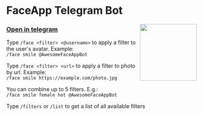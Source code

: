 # FaceApp Telegram Bot

<img src="https://cdn4.telesco.pe/file/jJjoAow0zutKxZz3FC6W-zadRMlvWPfAQHLVd0v1RLGnWkOqZt7DarNPIvO8ojV6MHx6BsdAXDetbvGXlyELvsEzHmoi7g4JUz2fRzWf7YXc8Fst5hZMveSm8Pbz4lsbo74xl-PxG5l_cADRjXO6dVwOTmDbScSXHgCqZtiHqECDkkY8YZXZR_baEtPw9zRj6C8df37Kic8HsSifaAjDcH0HhgwdQMJ-J0gJljI9G_HSW6iGis-2fIrVrVWaFYH17604mzbbvuQQOOGc1gbQC_IM5yCQmlJDKxG2exGZ1UrMnc238YUfh_fx7lAmvy61IVmOwrGYywgAztwGoans2w" width="150" height="150" align="right"/>

### [Open in telegram](https://t.me/AwesomeFaceAppBot)

Type `/face <filter> <@username>` to apply a filter to the user's avatar. Example:  
`/face smile @AwesomeFaceAppBot`  

Type `/face <filter> <url>` to apply a filter to photo by url. Example:  
`/face smile https://example.com/photo.jpg`  

You can combine up to 5 filters. E.g.:  
`/face smile female hot @AwesomeFaceAppBot`  

Type `/filters` or `/list` to get a list of all available filters  
